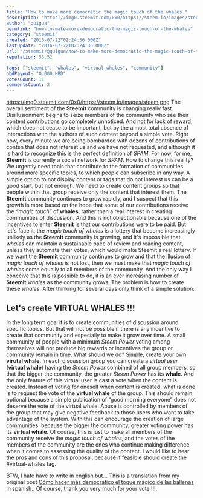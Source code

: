 ```yaml
---
title: "How to make more democratic the magic touch of the whales…"
description: "https://img0.steemit.com/0x0/https://steem.io/images/steem.png The overall sentiment of the **Steemit** community is changing really fast. Disillusion..."
author: "quigua"
permlink: "how-to-make-more-democratic-the-magic-touch-of-the-whales"
category: "steemit"
created: "2016-07-22T02:24:36.000Z"
lastUpdate: "2016-07-22T02:24:36.000Z"
url: "/steemit/@quigua/how-to-make-more-democratic-the-magic-touch-of-the-whales"
reputation: 53.52

tags: ["steemit", "whales", "virtual-whales", "community"]
hbdPayout: "0.000 HBD"
votesCount: 11
commentsCount: 2
---
```


https://img0.steemit.com/0x0/https://steem.io/images/steem.png
The overall sentiment of the **Steemit** community is changing really fast. Disillusionment begins to seize members of the community who see their content contributions go completely unnoticed. And not for lack of reward, which does not cease to be important, but by the almost total absence of interactions with the authors of such content beyond a simple vote.
Right now, every minute we are being bombarded with dozens of contributions of conten that does not interest us and we have not requested, and although it is hard to recognize this is the perfect definition of *SPAM*. For now, for me, **Steemit** is currently a social network for *SPAM*.
How to change this reality? We urgently need tools that contribute to the formation of communities around more specific topics, to which people can subscribe in any way. A simple option to not display content or tags that do not interest us can be a good start, but not enough. We need to create content groups so that people within that group receive only the content that interest them.
The **Steemit** community continues to grow rapidly, and I suspect that this growth is more based on the hope that some of our contributions receive the *“magic touch”* of **whales**, rather than a real interest in creating communities of discussion. And this is not objectionable because one of the incentives to enter  **Steemit** is that our contributions were to be paid.
But let's face it, the *magic touch of whales* is a lottery that become increasingly unlikely as the **Steemit** community is growing, and it's impossible that *whales* can maintain a sustainable pace of review and reading content, unless they automate their votes, which would make Steemit a real lottery.
If we want the **Steemit** community continues to grow and that the illusion of *magic touch of whales* is not lost, then we must make that *magic touch of whales* come equally to all members of the community. And the only way I conceive that this is possible to do, it is an ever increasing number of **Steemit** *whales* as the community grows.
The problem is how to create these *whales*. After thinking for several days only think of a simple solution:

<h2>Let's create VIRTUAL WHALES !!!</h2>

In the long term goal it is to create communities of discussion around specific topics. But that will  not be possible if there is any incentive to create that community and especially to make it grow over time. A small community of people with a minimum *Steem Power* voting among themselves will not produce big rewards or incentives the group or community remain in time. What should we do? Simple, create your own **virutal whale**. In each discussion group you can create a *virtual user* (**virtual whale**) having the *Steem Power* combined of all group members, so that the bigger the community, the greater *Steem Power* has its **whale**. And the only feature of this virtual user is cast a vote when the content is created. Instead of voting for oneself when content is created, what is done is to request the vote of the **virtual whale** of the group. This should remain optional because a simple publication of “good morning everyone” does not deserve the vote of the virtual whale. Abuse is controlled by members of the group that may give negative feedback to those users who want to take advantage of the system.
With this can encourage the creation of large communities, because the bigger the community, greater voting power has its **virtual whale**. Of course, this is just to make all members of the community receive the *magic touch  of whales*, and the votes of the members of the community are the ones who continue making difference when it comes to assessing the quality of the content.
I would like to hear the pros and cons of this proposal, because if feasible should create the #virtual-whales tag.


BTW, I hate have to write in english but… This is a translation from my original post [Cómo hacer más democrático el toque mágico de las ballenas](https://steemit.com/steemit/@quigua/como-hacer-mas-democratico-el-toque-magico-de-las-ballenas-whales)  in spanish..
Of course, thank you very much for your vote !!!.